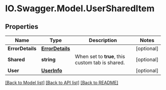 # IO.Swagger.Model.UserSharedItem
## Properties

Name | Type | Description | Notes
------------ | ------------- | ------------- | -------------
**ErrorDetails** | [**ErrorDetails**](ErrorDetails.md) |  | [optional] 
**Shared** | **string** | When set to **true**, this custom tab is shared. | [optional] 
**User** | [**UserInfo**](UserInfo.md) |  | [optional] 

[[Back to Model list]](../README.md#documentation-for-models) [[Back to API list]](../README.md#documentation-for-api-endpoints) [[Back to README]](../README.md)

